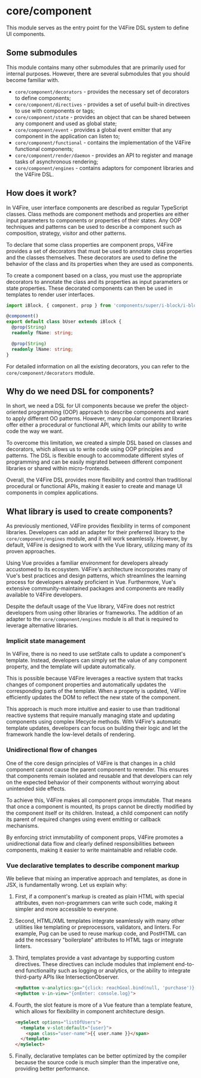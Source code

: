 # core/component

This module serves as the entry point for the V4Fire DSL system to define UI components.

## Some submodules

This module contains many other submodules that are primarily used for internal purposes.
However, there are several submodules that you should become familiar with.

* `core/component/decorators` - provides the necessary set of decorators to define components;
* `core/component/directives` - provides a set of useful built-in directives to use with components or tags;
* `core/component/state` - provides an object that can be shared between any component and used as global state;
* `core/component/event` - provides a global event emitter that any component in the application can listen to;
* `core/component/functional` - contains the implementation of the V4Fire functional components;
* `core/component/render/daemon` - provides an API to register and manage tasks of asynchronous rendering;
* `core/component/engines` - contains adaptors for component libraries and the V4Fire DSL.

## How does it work?

In V4Fire, user interface components are described as regular TypeScript classes.
Class methods are component methods and properties are either input parameters to components or
properties of their states.
Any OOP techniques and patterns can be used to describe a component such as composition, strategy, visitor
and other patterns.

To declare that some class properties are component props,
V4Fire provides a set of decorators that must be used to annotate class properties and the classes themselves.
These decorators are used to define the behavior of the class and its properties when they are used as components.

To create a component based on a class, you must use the appropriate decorators
to annotate the class and its properties as input parameters or state properties.
These decorated components can then be used in templates to render user interfaces.

```typescript
import iBlock, { component, prop } from 'components/super/i-block/i-block';

@component()
export default class bUser extends iBlock {
  @prop(String)
  readonly fName: string;

  @prop(String)
  readonly lName: string;
}
```

For detailed information on all the existing decorators, you can refer to the `core/component/decorators` module.

## Why do we need DSL for components?

In short, we need a DSL for UI components because we prefer the object-oriented programming (OOP) approach
to describe components and want to apply different OO patterns.
However, many popular component libraries offer either a procedural or functional API,
which limits our ability to write code the way we want.

To overcome this limitation, we created a simple DSL based on classes and decorators,
which allows us to write code using OOP principles and patterns.
The DSL is flexible enough to accommodate different styles of programming
and can be easily migrated between different component libraries or shared within micro-frontends.

Overall, the V4Fire DSL provides more flexibility and control than traditional procedural or functional APIs,
making it easier to create and manage UI components in complex applications.

## What library is used to create components?

As previously mentioned, V4Fire provides flexibility in terms of component libraries.
Developers can add an adapter for their preferred library to the `core/component/engines` module,
and it will work seamlessly.
However, by default, V4Fire is designed to work with the Vue library, utilizing many of its proven approaches.

Using Vue provides a familiar environment for developers already accustomed to its ecosystem.
V4Fire's architecture incorporates many of Vue's best practices and design patterns,
which streamlines the learning process for developers already proficient in Vue.
Furthermore, Vue's extensive community-maintained packages and components are readily available to V4Fire developers.

Despite the default usage of the Vue library,
V4Fire does not restrict developers from using other libraries or frameworks.
The addition of an adapter to the `core/component/engines` module is all that is required to
leverage alternative libraries.

### Implicit state management

In V4Fire, there is no need to use setState calls to update a component's template.
Instead, developers can simply set the value of any component property, and the template will update automatically.

This is possible because V4Fire leverages a reactive system that tracks changes of component properties and
automatically updates the corresponding parts of the template.
When a property is updated, V4Fire efficiently updates the DOM to reflect the new state of the component.

This approach is much more intuitive and easier to use than traditional reactive systems
that require manually managing state and updating components using complex lifecycle methods.
With V4Fire's automatic template updates, developers can focus on building their logic and let the framework handle
the low-level details of rendering.

### Unidirectional flow of changes

One of the core design principles of V4Fire is
that changes in a child component cannot cause the parent component to rerender.
This ensures that components remain isolated and reusable and
that developers can rely on the expected behavior of their components without worrying about unintended side effects.

To achieve this, V4Fire makes all component props immutable.
That means that once a component is mounted,
its props cannot be directly modified by the component itself or its children.
Instead, a child component can notify its parent of required changes using event emitting or callback mechanisms.

By enforcing strict immutability of component props,
V4Fire promotes a unidirectional data flow and clearly defined responsibilities between components,
making it easier to write maintainable and reliable code.

### Vue declarative templates to describe component markup

We believe that mixing an imperative approach and templates, as done in JSX, is fundamentally wrong.
Let us explain why:

1. First, if a component's markup is created as plain HTML with special attributes,
   even non-programmers can write such code, making it simpler and more accessible to everyone.

2. Second, HTML/XML templates integrate seamlessly with many other utilities like templating or preprocessors,
   validators, and linters.
   For example, Pug can be used to reuse markup code, and PostHTML can add the necessary "boilerplate" attributes
   to HTML tags or integrate linters.

3. Third, templates provide a vast advantage by supporting custom directives.
   These directives can include modules that implement end-to-end functionality such as logging or analytics,
   or the ability to integrate third-party APIs like IntersectionObserver.

   ```html
   <myButton v-analytics:ga="{click: reachGoal.bind(null, 'purchase')}" v-log:console="events">
   <myButton v-in-view="{onEnter: console.log}">
   ```

4. Fourth, the slot feature is more of a Vue feature than a template feature, which allows for flexibility in
   component architecture design.

   ```html
   <mySelect options="listOfUsers">
     <template v-slot:default="{user}">
       <span class="user-name">{{ user.name }}</span>
     </template>
   </mySelect>
   ```

5. Finally, declarative templates can be better optimized by the compiler because the source code is much simpler than
   the imperative one, providing better performance.
